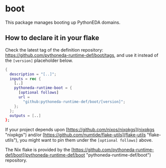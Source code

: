 # boot

This package manages booting up PythonEDA domains.

## How to declare it in your flake

Check the latest tag of the definition repository: https://github.com/pythoneda-runtime-def/boot/tags, and use it instead of the `[version]` placeholder below.

```nix
{
  description = "[..]";
  inputs = rec {
    [..]
    pythoneda-runtime-boot = {
      [optional follows]
      url =
        "github:pythoneda-runtime-def/boot/[version]";
    };
  };
  outputs = [..]
};
```

If your project depends upon [https://github.com/nixos/nixpkgs](nixpkgs "nixpkgs") and/or [https://github.com/numtide/flake-utils](flake-utils "flake-utils"), you might want to pin them under the `[optional follows]` above.

The Nix flake is provided by the [https://github.com/pythoneda-runtime-def/boot](pythoneda-runtime-def/boot "pythoneda-runtime-def/boot") repository.
